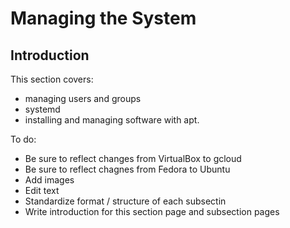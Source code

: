 # Managing the System

## Introduction

This section covers:

- managing users and groups 
- systemd
- installing and managing software with apt.

To do:

- Be sure to reflect changes from VirtualBox to gcloud
- Be sure to reflect chagnes from Fedora to Ubuntu
- Add images
- Edit text
- Standardize format / structure of each subsectin
- Write introduction for this section page and subsection pages
